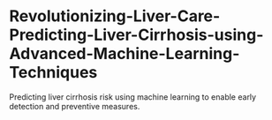 # Revolutionizing-Liver-Care-Predicting-Liver-Cirrhosis-using-Advanced-Machine-Learning-Techniques
Predicting liver cirrhosis risk using machine learning to enable early detection and preventive measures.
